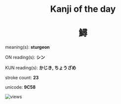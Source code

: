 <h1 align="center">Kanji of the day</h1>
<h1 align="center">鱘</h1>
<p align="left">meaning(s): <b>sturgeon</b></p>
<p align="left">ON reading(s): <b>シン</b></p>
<p align="left">KUN reading(s): <b>かじき, ちょうざめ</b></p>
<p align="left">stroke count: <b>23</b></p>
<p align="left">unicode: <b>9C58</b></p>
<p align="left"><img src="https://komarev.com/ghpvc/?username=tristanwagner-kanjioftheday&label=Views&color=0e75b6&style=flat" alt="views"/></p>
